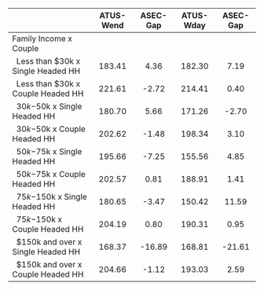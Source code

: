 
|                      |    ATUS-Wend |     ASEC-Gap |    ATUS-Wday |     ASEC-Gap |
| -------------------- | :----------: | :----------: | :----------: | :----------: |
| Family Income x Couple |              |              |              |              |
| &nbsp;&nbsp;Less than $30k x Single Headed HH |       183.41 |         4.36 |       182.30 |         7.19 |
| &nbsp;&nbsp;Less than $30k x Couple Headed HH |       221.61 |        -2.72 |       214.41 |         0.40 |
| &nbsp;&nbsp;$30k-$50k x Single Headed HH |       180.70 |         5.66 |       171.26 |        -2.70 |
| &nbsp;&nbsp;$30k-$50k x Couple Headed HH |       202.62 |        -1.48 |       198.34 |         3.10 |
| &nbsp;&nbsp;$50k-$75k x Single Headed HH |       195.66 |        -7.25 |       155.56 |         4.85 |
| &nbsp;&nbsp;$50k-$75k x Couple Headed HH |       202.57 |         0.81 |       188.91 |         1.41 |
| &nbsp;&nbsp;$75k-$150k x Single Headed HH |       180.65 |        -3.47 |       150.42 |        11.59 |
| &nbsp;&nbsp;$75k-$150k x Couple Headed HH |       204.19 |         0.80 |       190.31 |         0.95 |
| &nbsp;&nbsp;$150k and over x Single Headed HH |       168.37 |       -16.89 |       168.81 |       -21.61 |
| &nbsp;&nbsp;$150k and over x Couple Headed HH |       204.66 |        -1.12 |       193.03 |         2.59 |

